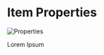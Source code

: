 # Item Properties

![Properties](https://chilipublishdocs.imgix.net/GraFx_studio/panel1.png?w=250&q=80)

Lorem Ipsum